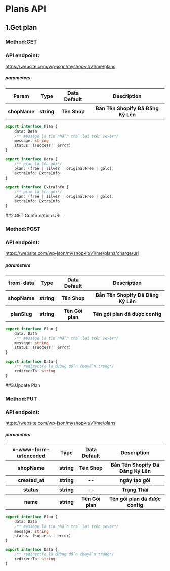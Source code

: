 # Plans API

## 1.Get plan

### Method:GET

### API endpoint:

https://website.com/wp-json/myshopkit/v1/me/plans

##### parameters

<table>
<tr>
<th>Param</th>
<th>Type</th>
<th>Data Default</th>
<th>Description</th>
</tr>
<tr>
<th>shopName</th>
<th>string</th>
<th>Tên Shop</th>
<th>Bắn Tên Shopify Đã Đăng Ký Lên</th>
</tr>
</table>

````ts
export interface Plan {
    data: Data
    /** messege là tin nhắn trả lại trên sever*/
    message: string
    status: (success | error)
}

export interface Data {
    /** plan là tên gói*/
    plan: (free | silver | originalFree | gold),
    extraInfo: ExtraInfo
}

export interface ExtraInfo {
    /** plan là tên gói*/
    plan: (free | silver | originalFree | gold),
    extraInfo: ExtraInfo
}

````

##2.GET Confirmation URL

### Method:POST

### API endpoint:

https://website.com/wp-json/myshopkit/v1/me/plans/charge/url

##### parameters

<table>
<tr>
<th>from-data</th>
<th>Type</th>
<th>Data Default</th>
<th>Description</th>
</tr>
<tr>
<th>shopName</th>
<th>string</th>
<th>Tên Shop</th>
<th>Bắn Tên Shopify Đã Đăng Ký Lên</th>
</tr>
<tr>
<th>planSlug</th>
<th>string</th>
<th>Tên Gói plan</th>
<th>Tên gói plan đã được config</th>
</tr>
</table>

````ts
export interface Plan {
    data: Data
    /** messege là tin nhắn trả lại trên sever*/
    message: string
    status: (success | error)
}

export interface Data {
    /** redirectTo là đường dẫn chuyển trang*/
    redirectTo: string
}
````

##3.Update Plan

### Method:PUT

### API endpoint:

https://website.com/wp-json/myshopkit/v1/me/plans

##### parameters

<table>
<tr>
<th>x-www-form-urlencoded</th>
<th>Type</th>
<th>Data Default</th>
<th>Description</th>
</tr>
<tr>
<th>shopName</th>
<th>string</th>
<th>Tên Shop</th>
<th>Bắn Tên Shopify Đã Đăng Ký Lên</th>
</tr>
<tr>
<th>created_at</th>
<th>string</th>
<th>--</th>
<th>ngày tạo gói</th>
</tr>
<tr>
<th>status</th>
<th>string</th>
<th>--</th>
<th>Trạng Thái</th>
</tr>
<tr>
<th>name</th>
<th>string</th>
<th>Tên Gói plan</th>
<th>Tên gói plan đã được config</th>
</tr>
</table>

````ts
export interface Plan {
    data: Data
    /** messege là tin nhắn trả lại trên sever*/
    message: string
    status: (success | error)
}

export interface Data {
    /** redirectTo là đường dẫn chuyển trang*/
    redirectTo: string
}
````
